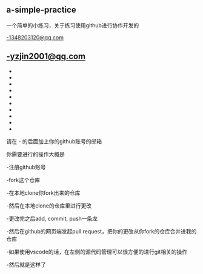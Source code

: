 a-simple-practice
------
一个简单的小练习，关于练习使用github进行协作开发的

-1348203120@qq.com

-yzjin2001@qq.com
-
-
-
-
-
-
-
-
-
-
-
请在 - 的后面加上你的github账号的邮箱

你需要进行的操作大概是

-注册github账号

-fork这个仓库

-在本地clone你fork出来的仓库

-然后在本地clone的仓库里进行更改

-更改完之后add, commit, push一条龙

-然后在github的网页端发起pull request，把你的更改从你fork的仓库合并进我的仓库

-如果使用vscode的话，在左侧的源代码管理可以很方便的进行git相关的操作

-然后就是这样了
